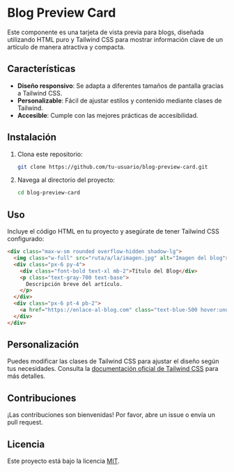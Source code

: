 # Blog Preview Card

Este componente es una tarjeta de vista previa para blogs, diseñada utilizando HTML puro y Tailwind CSS para mostrar información clave de un artículo de manera atractiva y compacta.

## Características

- **Diseño responsivo**: Se adapta a diferentes tamaños de pantalla gracias a Tailwind CSS.
- **Personalizable**: Fácil de ajustar estilos y contenido mediante clases de Tailwind.
- **Accesible**: Cumple con las mejores prácticas de accesibilidad.

## Instalación

1. Clona este repositorio:
    ```bash
    git clone https://github.com/tu-usuario/blog-preview-card.git
    ```
2. Navega al directorio del proyecto:
    ```bash
    cd blog-preview-card
    ```

## Uso

Incluye el código HTML en tu proyecto y asegúrate de tener Tailwind CSS configurado:

```html
<div class="max-w-sm rounded overflow-hidden shadow-lg">
  <img class="w-full" src="ruta/a/la/imagen.jpg" alt="Imagen del blog">
  <div class="px-6 py-4">
    <div class="font-bold text-xl mb-2">Título del Blog</div>
    <p class="text-gray-700 text-base">
      Descripción breve del artículo.
    </p>
  </div>
  <div class="px-6 pt-4 pb-2">
    <a href="https://enlace-al-blog.com" class="text-blue-500 hover:underline">Leer más</a>
  </div>
</div>
```

## Personalización

Puedes modificar las clases de Tailwind CSS para ajustar el diseño según tus necesidades. Consulta la [documentación oficial de Tailwind CSS](https://tailwindcss.com/docs) para más detalles.

## Contribuciones

¡Las contribuciones son bienvenidas! Por favor, abre un issue o envía un pull request.

## Licencia

Este proyecto está bajo la licencia [MIT](LICENSE).
